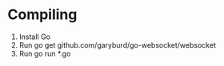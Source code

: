 Compiling
=========

1. Install Go
2. Run
	go get github.com/garyburd/go-websocket/websocket
3. Run
	go run *.go